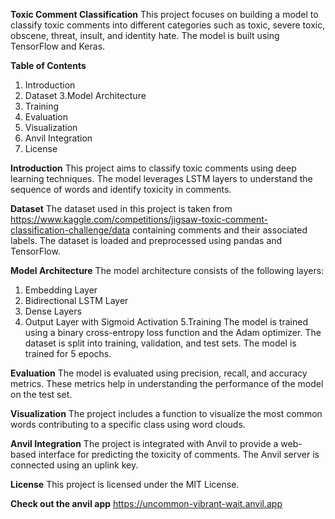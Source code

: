 **Toxic Comment Classification**
This project focuses on building a model to classify toxic comments into different categories such as toxic, severe toxic, obscene, threat, insult, and identity hate. The model is built using TensorFlow and Keras.

**Table of Contents**
1. Introduction
2. Dataset
3.Model Architecture
4. Training
5. Evaluation
6. Visualization
7. Anvil Integration
8. License

**Introduction**
This project aims to classify toxic comments using deep learning techniques. The model leverages LSTM layers to understand the sequence of words and identify toxicity in comments.

**Dataset**
The dataset used in this project is taken from https://www.kaggle.com/competitions/jigsaw-toxic-comment-classification-challenge/data containing comments and their associated labels. The dataset is loaded and preprocessed using pandas and TensorFlow.

**Model Architecture**
The model architecture consists of the following layers:
1. Embedding Layer
2. Bidirectional LSTM Layer
3. Dense Layers
4. Output Layer with Sigmoid Activation
5.Training
The model is trained using a binary cross-entropy loss function and the Adam optimizer. The dataset is split into training, validation, and test sets. The model is trained for 5 epochs.

**Evaluation**
The model is evaluated using precision, recall, and accuracy metrics. These metrics help in understanding the performance of the model on the test set.

**Visualization**
The project includes a function to visualize the most common words contributing to a specific class using word clouds.

**Anvil Integration**
The project is integrated with Anvil to provide a web-based interface for predicting the toxicity of comments. The Anvil server is connected using an uplink key.

**License**
This project is licensed under the MIT License.

**Check out the anvil app**
https://uncommon-vibrant-wait.anvil.app
